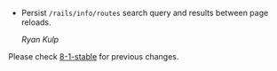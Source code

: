 *   Persist `/rails/info/routes` search query and results between page reloads.

    *Ryan Kulp*

Please check [8-1-stable](https://github.com/rails/rails/blob/8-1-stable/railties/CHANGELOG.md) for previous changes.
